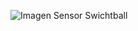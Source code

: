 
![Imagen Sensor Swichtball](https://user-images.githubusercontent.com/106613752/224200325-7dc6b115-fc11-4306-b0c9-45e882126ebc.png)
